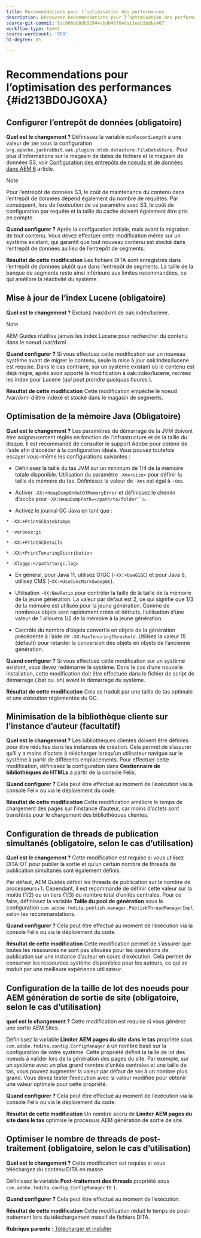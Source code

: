 ```yaml
---
title: Recommendations pour l’optimisation des performances
description: Découvrez Recommendations pour l’optimisation des performances
source-git-commit: 5ac066bb8db32944abd046f64da11eeb1bdbe467
workflow-type: tm+mt
source-wordcount: '959'
ht-degree: 0%

---
```



# Recommendations pour l’optimisation des performances {#id213BD0JG0XA}

## Configurer l’entrepôt de données \(obligatoire\)

**Quel est le changement ?**
Définissez la variable `minRecordLength` à une valeur de `100` sous la configuration `org.apache.jackrabbit.oak.plugins.blob.datastore.FileDataStore.` Pour plus d’informations sur le magasin de dates de fichiers et le magasin de données S3, voir [Configuration des entrepôts de noeuds et de données dans AEM 6](https://helpx.adobe.com/fr/experience-manager/6-5/sites/deploying/using/data-store-config.html) article.

>[!NOTE]
>
> Pour l’entrepôt de données S3, le coût de maintenance du contenu dans l’entrepôt de données dépend également du nombre de requêtes. Par conséquent, lors de l’exécution de ce paramètre avec S3, le coût de configuration par requête et la taille du cache doivent également être pris en compte.

**Quand configurer ?**
Après la configuration initiale, mais avant la migration de tout contenu. Vous devez effectuer cette modification même sur un système existant, qui garantit que tout nouveau contenu est stocké dans l’entrepôt de données au lieu de l’entrepôt de segments.

**Résultat de cette modification**
Les fichiers DITA sont enregistrés dans l’entrepôt de données plutôt que dans l’entrepôt de segments. La taille de la banque de segments reste ainsi inférieure aux limites recommandées, ce qui améliore la réactivité du système.

## Mise à jour de l’index Lucene \(obligatoire\)

**Quel est le changement ?**
Excluez /var/dxml de oak:index/lucene.

>[!NOTE]
>
> AEM Guides n’utilise jamais les index Lucene pour rechercher du contenu dans le noeud /var/dxml .

**Quand configurer ?**
Si vous effectuez cette modification sur un nouveau système avant de migrer le contenu, seule la mise à jour oak:index/lucene est requise. Dans le cas contraire, sur un système existant où le contenu est déjà migré, après avoir apporté la modification à oak:index/lucene, recréez les index pour Lucene \(*qui peut prendre quelques heures.*\).

**Résultat de cette modification**
Cette modification empêche le noeud /var/dxml d’être indexé et stocké dans le magasin de segments.

## Optimisation de la mémoire Java \(Obligatoire\)

**Quel est le changement ?**
Les paramètres de démarrage de la JVM doivent être soigneusement réglés en fonction de l’infrastructure et de la taille du disque. Il est recommandé de consulter le support Adobe pour obtenir de l’aide afin d’accéder à la configuration idéale. Vous pouvez toutefois essayer vous-même les configurations suivantes :

- Définissez la taille du tas JVM sur un minimum de 1/4 de la mémoire totale disponible. Utilisation du paramètre `-Xmx<size>` pour définir la taille de mémoire du tas. Définissez la valeur de -`Xms` est égal à `-Xmx`.

- Activer `-XX:+HeapDumpOnOutOfMemoryError` et définissez le chemin d’accès pour `-XX:HeapDumpPath=</path/to/folder``>`.

- Activez le journal GC Java en tant que :

`* -XX:+PrintGCDateStamps`

`* -verbose:gc`

`* -XX:+PrintGCDetails`

`* -XX:+PrintTenuringDistribution`

`* -Xloggc:</path/to/gc.log>`

- En général, pour Java 11, utilisez G1GC \(`-XX:+UseG1GC`\) et pour Java 8, utilisez CMS \(-`XX:+UseConcMarkSweepGC`\).

- Utilisation `-XX:NewRatio` pour contrôler la taille de la taille de la mémoire de la jeune génération. La valeur par défaut est 2, ce qui signifie que 1/3 de la mémoire est utilisée pour la jeune génération. Comme de nombreux objets sont rapidement créés et détruits, l’utilisation d’une valeur de 1 allouera 1/2 de la mémoire à la jeune génération.

- Contrôle du nombre d’objets convertis en objets de la génération précédente à l’aide de `-XX:MaxTenuringThreshold`. Utilisez la valeur 15 \(default\) pour retarder la conversion des objets en objets de l’ancienne génération.

**Quand configurer ?**
Si vous effectuez cette modification sur un système existant, vous devez redémarrer le système. Dans le cas d’une nouvelle installation, cette modification doit être effectuée dans le fichier de script de démarrage \(.bat ou .sh\) avant le démarrage du système.

**Résultat de cette modification**
Cela se traduit par une taille de tas optimale et une exécution réglementée du GC.

## Minimisation de la bibliothèque cliente sur l’instance d’auteur \(facultatif\)

**Quel est le changement ?**
Les bibliothèques clientes doivent être définies pour être réduites dans les instances de création. Cela permet de s’assurer qu’il y a moins d’octets à télécharger lorsqu’un utilisateur navigue sur le système à partir de différents emplacements. Pour effectuer cette modification, définissez la configuration dans **Gestionnaire de bibliothèques de HTMLs** à partir de la console Felix.

**Quand configurer ?**
Cela peut être effectué au moment de l’exécution via la console Felix ou via le déploiement du code.

**Résultat de cette modification**
Cette modification améliore le temps de chargement des pages sur l’instance d’auteur, car moins d’octets sont transférés pour le chargement des bibliothèques clientes.

## Configuration de threads de publication simultanés \(obligatoire, selon le cas d’utilisation\)

**Quel est le changement ?**
Cette modification est requise si vous utilisez DITA-OT pour publier la sortie et qu’un certain nombre de threads de publication simultanés sont également définis.

Par défaut, AEM Guides définit les threads de publication sur le nombre de processeurs+1. Cependant, il est recommandé de définir cette valeur sur la moitié \(1/2\) ou un tiers \(1/3\) du nombre total d’unités centrales. Pour ce faire, définissez la variable **Taille du pool de génération** sous la configuration `com.adobe.fmdita.publish.manager.PublishThreadManagerImpl` selon les recommandations.

**Quand configurer ?**
Cela peut être effectué au moment de l’exécution via la console Felix ou via le déploiement du code.

**Résultat de cette modification**
Cette modification permet de s’assurer que toutes les ressources ne sont pas allouées pour les opérations de publication sur une instance d’auteur en cours d’exécution. Cela permet de conserver les ressources système disponibles pour les auteurs, ce qui se traduit par une meilleure expérience utilisateur.

## Configuration de la taille de lot des noeuds pour AEM génération de sortie de site \(obligatoire, selon le cas d’utilisation\)

**quel est le changement ?**
Cette modification est requise si vous générez une sortie AEM Sites.

Définissez la variable **Limiter AEM pages du site dans le tas** propriété sous `com.adobe.fmdita.config.ConfigManager` à un nombre basé sur la configuration de votre système. Cette propriété définit la taille de lot des noeuds à valider lors de la génération des pages du site. Par exemple, sur un système avec un plus grand nombre d’unités centrales et une taille de tas, vous pouvez augmenter la valeur par défaut de `500` à un nombre plus grand. Vous devez tester l’exécution avec la valeur modifiée pour obtenir une valeur optimale pour cette propriété.

**Quand configurer ?**
Cela peut être effectué au moment de l’exécution via la console Felix ou via le déploiement du code.

**Résultat de cette modification**
Un nombre accru de **Limiter AEM pages du site dans le tas** optimise le processus AEM génération de sortie de site.

## Optimiser le nombre de threads de post-traitement \(obligatoire, selon le cas d’utilisation\)

**Quel est le changement ?**
Cette modification est requise si vous téléchargez du contenu DITA en masse.

Définissez la variable **Post-traitement des threads** propriété sous `com.adobe.fmdita.config.ConfigManager` to `1`.

**Quand configurer ?**
Cela peut être effectué au moment de l’exécution.

**Résultat de cette modification**
Cette modification réduit le temps de post-traitement lors du téléchargement massif de fichiers DITA.

**Rubrique parente :**[ Télécharger et installer](download-install.md)

